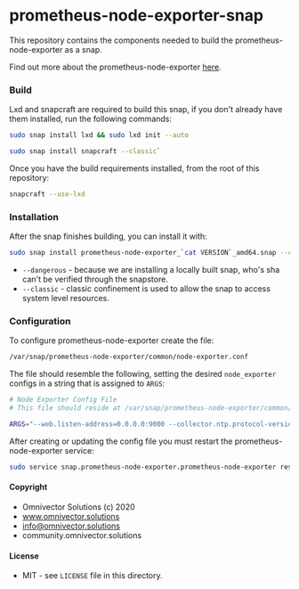 # prometheus-node-exporter-snap
This repository contains the components needed to build the prometheus-node-exporter as a snap.

Find out more about the prometheus-node-exporter [here](https://github.com/prometheus/node_exporter).


### Build
Lxd and snapcraft are required to build this snap, if you don't already have them installed, run the following commands:

```bash
sudo snap install lxd && sudo lxd init --auto
```
```bash
sudo snap install snapcraft --classic`
```

Once you have the build requirements installed, from the root of this repository:

```bash
snapcraft --use-lxd
```

### Installation
After the snap finishes building, you can install it with:
```bash
sudo snap install prometheus-node-exporter_`cat VERSION`_amd64.snap --classic --dangerous
```
* `--dangerous` - because we are installing a locally built snap, who's sha can't be verified through the snapstore.
* `--classic` - classic confinement is used to allow the snap to access system level resources.

### Configuration
To configure prometheus-node-exporter create the file:

```bash
/var/snap/prometheus-node-exporter/common/node-exporter.conf
```

The file should resemble the following, setting the desired `node_exporter` configs in a string that is assigned to `ARGS`:

```bash
# Node Exporter Config File
# This file should reside at /var/snap/prometheus-node-exporter/common/node-exporter.conf

ARGS="--web.listen-address=0.0.0.0:9000 --collector.ntp.protocol-version=4"
```

After creating or updating the config file you must restart the prometheus-node-exporter service:

```bash
sudo service snap.prometheus-node-exporter.prometheus-node-exporter restart
```

#### Copyright
* Omnivector Solutions (c) 2020
* www.omnivector.solutions
* info@omnivector.solutions
* community.omnivector.solutions

#### License
* MIT - see `LICENSE` file in this directory.
